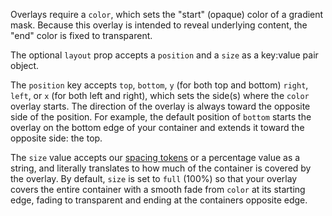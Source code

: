 Overlays require a `color`, which sets the "start" (opaque) color of a gradient mask. Because this overlay is intended to reveal underlying content, the "end" color is fixed to transparent.

The optional `layout` prop accepts a `position` and a `size` as a key:value pair object.

The `position` key accepts `top`, `bottom`, `y` (for both top and bottom) `right`, `left`, or `x` (for both left and right), which sets the side(s) where the `color` overlay starts. The direction of the overlay is always toward the opposite side of the position. For example, the default position of `bottom` starts the overlay on the bottom edge of your container and extends it toward the opposite side: the top.

The `size` value accepts our [spacing tokens](https://playbook.powerapp.cloud/visual_guidelines/spacing) or a percentage value as a string, and literally translates to how much of the container is covered by the overlay. By default, `size` is set to `full` (100%) so that your overlay covers the entire container with a smooth fade from `color` at its starting edge, fading to transparent and ending at the containers opposite edge.